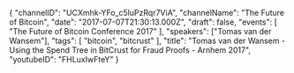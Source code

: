 {
    "channelID": "UCXmhk-YFo_c5luPzRqr7ViA",
    "channelName": "The Future of Bitcoin",
    "date": "2017-07-07T21:30:13.000Z",
    "draft": false,
    "events": [
        "The Future of Bitcoin Conference 2017"
    ],
    "speakers": ["Tomas van der Wansem"],
    "tags": [
        "bitcoin",
        "bitcrust"
    ],
    "title": "Tomas van der Wansem - Using the Spend Tree in BitCrust for Fraud Proofs - Arnhem 2017",
    "youtubeID": "FHLuxIwFteY"
}

